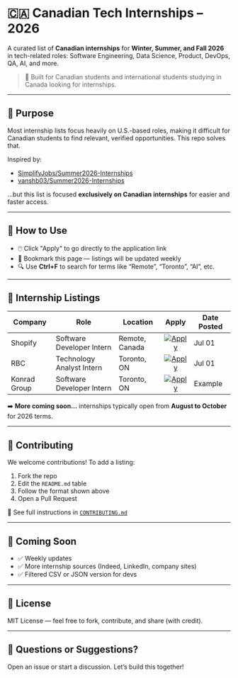 # 🇨🇦 Canadian Tech Internships – 2026

A curated list of **Canadian internships** for **Winter, Summer, and Fall 2026** in tech-related roles: Software Engineering, Data Science, Product, DevOps, QA, AI, and more.

> 📌 Built for Canadian students and international students studying in Canada looking for internships.

---

## 🎯 Purpose

Most internship lists focus heavily on U.S.-based roles, making it difficult for Canadian students to find relevant, verified opportunities. This repo solves that.

Inspired by:
- [SimplifyJobs/Summer2026-Internships](https://github.com/SimplifyJobs/Summer2026-Internships)
- [vanshb03/Summer2026-Internships](https://github.com/vanshb03/Summer2026-Internships)

…but this list is focused **exclusively on Canadian internships** for easier and faster access.

---

## 🧠 How to Use

- 🖱️ Click "Apply" to go directly to the application link  
- 📅 Bookmark this page — listings will be updated weekly  
- 🔍 Use **Ctrl+F** to search for terms like “Remote”, “Toronto”, “AI”, etc.

---

## 💼 Internship Listings

| Company | Role | Location | Apply | Date Posted |
|---------|------|----------|:-----:|-------------|
| Shopify | Software Developer Intern | Remote, Canada | [![Apply](https://img.shields.io/badge/-Apply-blue?style=for-the-badge)](https://www.shopify.com/careers) | Jul 01 |
| RBC | Technology Analyst Intern | Toronto, ON | [![Apply](https://img.shields.io/badge/-Apply-blue?style=for-the-badge)](https://jobs.rbc.com/ca/en/students-grad-co-ops-internships) | Jul 01 |
| Konrad Group | Software Developer Intern | Toronto, ON | [![Apply](https://img.shields.io/badge/-Apply-blue?style=for-the-badge)](https://www.konrad.com/careers) | Example |

➡️ **More coming soon...** internships typically open from **August to October** for 2026 terms.

---

## 🤝 Contributing

We welcome contributions! To add a listing:

1. Fork the repo  
2. Edit the `README.md` table  
3. Follow the format shown above  
4. Open a Pull Request  

📖 See full instructions in [`CONTRIBUTING.md`](CONTRIBUTING.md)

---

## 🚀 Coming Soon

- ✅ Weekly updates  
- ✅ More internship sources (Indeed, LinkedIn, company sites)  
- ✅ Filtered CSV or JSON version for devs

---

## 🧾 License

MIT License — feel free to fork, contribute, and share (with credit).

---

## 💬 Questions or Suggestions?

Open an issue or start a discussion. Let’s build this together!

